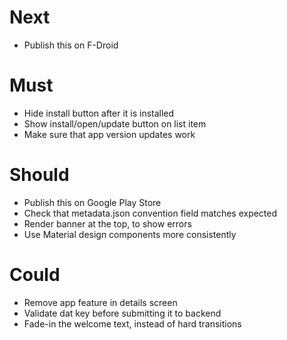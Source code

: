 # Next

- Publish this on F-Droid

# Must

- Hide install button after it is installed
- Show install/open/update button on list item
- Make sure that app version updates work

# Should

- Publish this on Google Play Store
- Check that metadata.json convention field matches expected
- Render banner at the top, to show errors
- Use Material design components more consistently

# Could

- Remove app feature in details screen
- Validate dat key before submitting it to backend
- Fade-in the welcome text, instead of hard transitions
